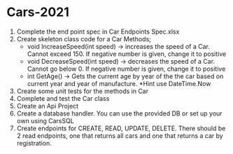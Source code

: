 # Cars-2021
1.  Complete the end point spec in Car Endpoints Spec.xlsx
2.  Create skeleton class code for a Car
    Methods;
      - void IncreaseSpeed(int speed) -> increases the speed of a Car.  Cannot exceed 150.  If negative number is given, change it to positive
      - void DecreaseSpeed(int speed) -> decreases the speed of a Car.  Cannot go below 0.  If negative number is given, change it to positive
      - int GetAge() -> Gets the current age by year of the the car based on current year and year of manufacture.  *Hint use DateTime.Now
2.  Create some unit tests for the methods in Car
3.  Complete and test the Car class
4.  Create an Api Project
5.  Create a database handler.  You can use the provided DB or set up your own using CarsSQL
6.  Create endpoints for CREATE, READ, UPDATE, DELETE.  There should be 2 read endpoints, one that returns all cars and one that returns a car by registration. 
